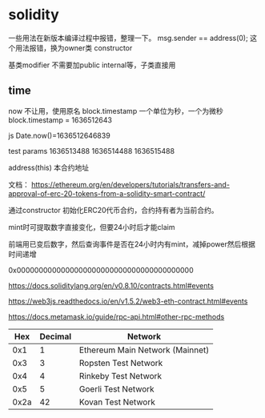 # solidity
一些用法在新版本编译过程中报错，整理一下。
msg.sender == address(0);
这个用法报错，换为owner类 constructor

基类modifier 不需要加public internal等，子类直接用

## time
now 不让用，使用原名 block.timestamp
一个单位为秒，一个为微秒
block.timestamp = 1636512643

js Date.now()=1636512646839

test params
1636513488
1636514488
1636515488

address(this) 本合约地址

文档： https://ethereum.org/en/developers/tutorials/transfers-and-approval-of-erc-20-tokens-from-a-solidity-smart-contract/

通过constructor 初始化ERC20代币合约，合约持有者为当前合约。

mint时可提取数字直接变化，但要24小时后才能claim

前端用已变后数字，然后查询事件是否在24小时内有mint，减掉power然后根据时间递增


0x0000000000000000000000000000000000000000

https://docs.soliditylang.org/en/v0.8.10/contracts.html#events

https://web3js.readthedocs.io/en/v1.5.2/web3-eth-contract.html#events

https://docs.metamask.io/guide/rpc-api.html#other-rpc-methods


Hex	|Decimal|	Network
-|-|-
0x1|	1|	Ethereum Main Network (Mainnet)
0x3|	3|	Ropsten Test Network
0x4|	4|	Rinkeby Test Network
0x5|	5|	Goerli Test Network
0x2a|	42|	Kovan Test Network